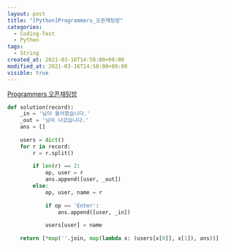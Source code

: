 ```yaml
---
layout: post
title: "[Python]Programmers_오픈채팅방"
categories:
  - Coding-Test
  - Python
tags:
  - String
created_at: 2021-03-16T14:58:00+09:00
modified_at: 2021-03-16T14:58:00+09:00
visible: true
---
```




[Programmers 오픈채팅방](https://programmers.co.kr/learn/courses/30/lessons/42888)

```python
def solution(record):
    _in = '님이 들어왔습니다.'
    _out = '님이 나갔습니다.'
    ans = []
    
    users = dict()
    for r in record:
        r = r.split()
        
        if len(r) == 2:
            op, user = r
            ans.append([user, _out])
        else:
            op, user, name = r
        
            if op == 'Enter':
                ans.append([user, _in])
        
            users[user] = name
    
    return [*map(''.join, map(lambda x: (users[x[0]], x[1]), ans))]
```

